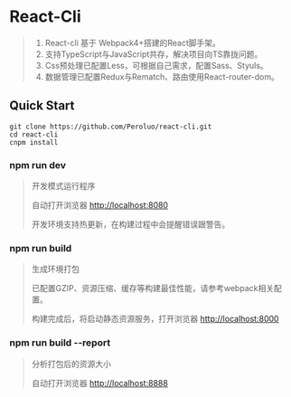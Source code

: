 # React-Cli

> 1. React-cli 基于 Webpack4+搭建的React脚手架。
> 2. 支持TypeScript与JavaScript共存，解决项目向TS靠拢问题。
> 3. Css预处理已配置Less，可根据自己需求，配置Sass、Styuls。
> 4. 数据管理已配置Redux与Rematch、路由使用React-router-dom。

## Quick Start

```shell
git clone https://github.com/Peroluo/react-cli.git
cd react-cli
cnpm install
```

### npm run dev

> 开发模式运行程序
>
> 自动打开浏览器 [http://localhost:8080](http://localhost:8080) 
>
> 开发环境支持热更新，在构建过程中会提醒错误跟警告。

### npm run build

> 生成环境打包
>
> 已配置GZIP、资源压缩、缓存等构建最佳性能，请参考webpack相关配置。
>
> 构建完成后，将启动静态资源服务，打开浏览器 [http://localhost:8000](http://localhost:8000)

### npm run build --report

> 分析打包后的资源大小
>
> 自动打开浏览器 [http://localhost:8888](http://localhost:8888)